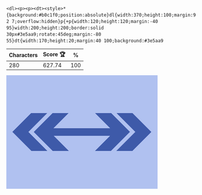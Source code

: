 `<dl><p><p><dt><style>*{background:#b0c1f0;position:absolute}dl{width:370;height:100;margin:92 7;overflow:hidden}p{+p{width:120;height:120;margin:-40 95}width:200;height:200;border:solid 30px#3e5aa9;rotate:45deg;margin:-80 55}dt{width:170;height:20;margin:40 100;background:#3e5aa9`

| Characters | Score 🏆 | %   |
| ---------- | -------- | --- |
| 280        | 627.74   | 100 |

![](/2025/Sep2025/10/20250910.png)
